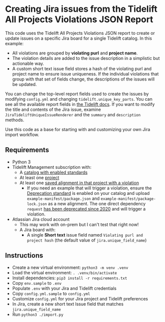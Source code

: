 # Creating Jira issues from the Tidelift All Projects Violations JSON Report

This code uses the Tidelift All Projects Violations JSON report to create or
update issues on a specific Jira board for a single Tidelift catalog. In
this example:

* All violations are grouped by **violating purl** and **project name**.
* The violation details are added to the issue description in a simplistic
  but actionable way.
* A custom short text issue field stores a hash of the violating purl and
  project name to ensure issue uniqueness. If the individual violations
  that group with that set of fields change, the descriptions of the
  issues will be updated.

You can change the top-level report fields used to create the issues by
modifying `config.yml` and changing `tidelift.unique_key_parts`. You can
see all the available report fields in [the Tidelift docs](https://support.tidelift.com/hc/en-us/articles/24883174701332-All-projects-violations-report#h_01HSKW9P4CXD8TNZ4PV1D199DK).
If you want to modify the title and contents of the Jira issue, examine
`JiraTideliftUniqueIssueRenderer` and the `summary` and `description`
methods.

Use this code as a base for starting with and customizing your own
Jira import workflow.

## Requirements

* Python 3
* Tidelift Management subscription with:
  * A [catalog with enabled standards](https://support.tidelift.com/hc/en-us/articles/4406286196244-Introduction-to-catalog-standards)
  * At least one [project](https://support.tidelift.com/hc/en-us/articles/4406286154004-About-projects-and-bill-of-materials)
  * At least one [saved alignment in that project with a violation](https://support.tidelift.com/hc/en-us/articles/7113535394452-Tracking-your-software-dependencies-with-Tidelift#h_01HXHSMHD6A7PPMFNQCZX4GF7R)
    * If you need an example that will trigger a violation, ensure the
      [Deprecation standard](https://support.tidelift.com/hc/en-us/articles/4406293305108-Deprecated-packages-standard)
      is enabled on your catalog and upload
      `example-manifest/package.json` and `example-manifest/package-lock.json`
      as a new alignment. The one direct dependency
      `request` [has been deprecated since 2020](https://www.npmjs.com/package/request)
      and will trigger a violation.
* Atlassian Jira cloud account
  * This may work with on-prem but I can't test that right now!
  * A Jira board with:
    * A single **Short text** issue field named
      `Violating purl and project hash` (the default value of
      `jira.unique_field_name`)

## Instructions

* Create a new virtual environment: `python3 -m venv .venv`
* Load the virtual environment: `. .venv/bin/activate`
* Install dependencies: `pip3 install -r requirements.txt`
* Copy `env.sample` to `.env`
* Populate `.env` with your Jira and Tidelift credentials
* Copy `config.yml.sample` to `config.yml`
* Customize `config.yml` for your Jira project and Tidelift preferences
* In Jira, create a new short text Issue field that matches `jira.unique_field_name`
* Run `python3 ./import.py`
